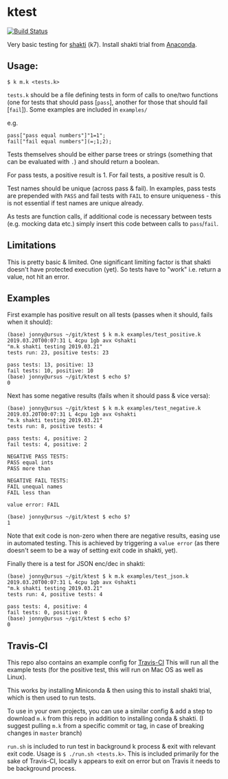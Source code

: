 # ktest

[![Build Status](https://travis-ci.com/jonathonmcmurray/ktest.svg?branch=master)](https://travis-ci.com/jonathonmcmurray/ktest)

Very basic testing for [shakti](https://shakti.com/) (k7). Install shakti trial
from [Anaconda](https://anaconda.org/shaktidb).

## Usage:

```
$ k m.k <tests.k>
```

`tests.k` should be a file defining tests in form of calls to one/two functions
(one for tests that should pass \[`pass`\], another for those that should fail
\[`fail`\]). Some examples are included in `examples/`

e.g.

```
pass["pass equal numbers"]"1=1";
fail["fail equal numbers"](=;1;2);
```

Tests themselves should be either parse trees or strings (something that can be
evaluated with `.`) and should return a boolean.

For pass tests, a positive result is 1. For fail tests, a positive result is 0. 

Test names should be unique (across pass & fail). In examples, pass tests are
prepended with `PASS` and fail tests with `FAIL` to ensure uniqueness - this is
not essential if test names are unique already.

As tests are function calls, if additional code is necessary between tests
(e.g. mocking data etc.) simply insert this code between calls to `pass`/`fail`.

## Limitations

This is pretty basic & limited. One significant limiting factor is that shakti
doesn't have protected execution (yet). So tests have to "work" i.e. return a
value, not hit an error.

## Examples

First example has positive result on all tests (passes when it should, fails
when it should):

```
(base) jonny@ursus ~/git/ktest $ k m.k examples/test_positive.k
2019.03.20T00:07:31 L 4cpu 1gb avx ©shakti
"m.k shakti testing 2019.03.21"
tests run: 23, positive tests: 23

pass tests: 13, positive: 13
fail tests: 10, positive: 10
(base) jonny@ursus ~/git/ktest $ echo $?
0
```

Next has some negative results (fails when it should pass & vice versa):

```
(base) jonny@ursus ~/git/ktest $ k m.k examples/test_negative.k
2019.03.20T00:07:31 L 4cpu 1gb avx ©shakti
"m.k shakti testing 2019.03.21"
tests run: 8, positive tests: 4

pass tests: 4, positive: 2
fail tests: 4, positive: 2

NEGATIVE PASS TESTS:
PASS equal ints
PASS more than

NEGATIVE FAIL TESTS:
FAIL unequal names
FAIL less than

value error: FAIL

(base) jonny@ursus ~/git/ktest $ echo $?
1
```

Note that exit code is non-zero when there are negative results, easing
use in automated testing. This is achieved by triggering a `value error`
 (as there doesn't seem to be a way of setting exit code in shakti, yet).

Finally there is a test for JSON enc/dec in shakti:

```
(base) jonny@ursus ~/git/ktest $ k m.k examples/test_json.k
2019.03.20T00:07:31 L 4cpu 1gb avx ©shakti
"m.k shakti testing 2019.03.21"
tests run: 4, positive tests: 4

pass tests: 4, positive: 4
fail tests: 0, positive: 0
(base) jonny@ursus ~/git/ktest $ echo $?
0
```

## Travis-CI

This repo also contains an example config for [Travis-CI](https://travis-ci.com/)
This will run all the example tests (for the positive test, this will run
on Mac OS as well as Linux).

This works by installing Miniconda & then using this to install shakti
trial, which is then used to run tests.

To use in your own projects, you can use a similar config & add a step to
download `m.k` from this repo in addition to installing conda & shakti. (I
suggest pulling `m.k` from a specific commit or tag, in case of breaking
changes in `master` branch)

`run.sh` is included to run test in background k process & exit with relevant
exit code. Usage is `$ ./run.sh <tests.k>`. This is included primarily for
the sake of Travis-CI, locally `k` appears to exit on error but on Travis it
needs to be background process.
